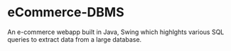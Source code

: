 # eCommerce-DBMS
An e-commerce webapp built in Java, Swing which highlghts various SQL queries to extract data from a large database.
